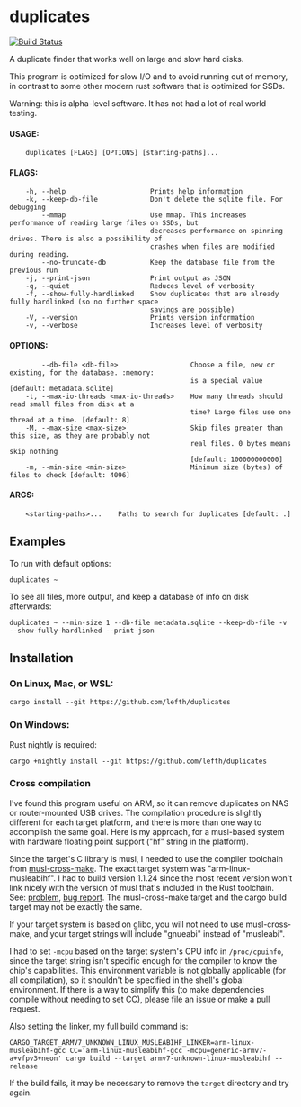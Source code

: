 # duplicates

[![Build Status](https://travis-ci.com/lefth/duplicates.svg?branch=master)](https://travis-ci.com/lefth/duplicates)

A duplicate finder that works well on large and slow hard disks.

This program is optimized for slow I/O and to avoid running out of memory, in contrast to
some other modern rust software that is optimized for SSDs.

Warning: this is alpha-level software. It has not had a lot of real world testing.

#### USAGE:
```
    duplicates [FLAGS] [OPTIONS] [starting-paths]...
```

#### FLAGS:
```
    -h, --help                     Prints help information
    -k, --keep-db-file             Don't delete the sqlite file. For debugging
        --mmap                     Use mmap. This increases performance of reading large files on SSDs, but
                                   decreases performance on spinning drives. There is also a possibility of
                                   crashes when files are modified during reading.
        --no-truncate-db           Keep the database file from the previous run
    -j, --print-json               Print output as JSON
    -q, --quiet                    Reduces level of verbosity
    -f, --show-fully-hardlinked    Show duplicates that are already fully hardlinked (so no further space
                                   savings are possible)
    -V, --version                  Prints version information
    -v, --verbose                  Increases level of verbosity
```

#### OPTIONS:
```
        --db-file <db-file>                  Choose a file, new or existing, for the database. :memory:
                                             is a special value [default: metadata.sqlite]
    -t, --max-io-threads <max-io-threads>    How many threads should read small files from disk at a
                                             time? Large files use one thread at a time. [default: 8]
    -M, --max-size <max-size>                Skip files greater than this size, as they are probably not
                                             real files. 0 bytes means skip nothing
                                             [default: 100000000000]
    -m, --min-size <min-size>                Minimum size (bytes) of files to check [default: 4096]
```

#### ARGS:
```
    <starting-paths>...    Paths to search for duplicates [default: .]
```

## Examples
To run with default options:
```
duplicates ~
```

To see all files, more output, and keep a database of info on disk afterwards:
```
duplicates ~ --min-size 1 --db-file metadata.sqlite --keep-db-file -v --show-fully-hardlinked --print-json
```

## Installation

### On Linux, Mac, or WSL:
```
cargo install --git https://github.com/lefth/duplicates
```
### On Windows:
Rust nightly is required:
```
cargo +nightly install --git https://github.com/lefth/duplicates
```

### Cross compilation
I've found this program useful on ARM, so it can remove duplicates on NAS or router-mounted USB drives.
The compilation procedure is slightly different for each target platform, and there is more than one way
to accomplish the same goal. Here is my approach, for a musl-based system with hardware floating point
support ("hf" string in the platform).

Since the target's C library is musl, I needed to use the compiler toolchain from [musl-cross-make](https://github.com/richfelker/musl-cross-make).
The exact target system was "arm-linux-musleabihf". I had to build version 1.1.24 since the most recent
version won't link nicely with the version of musl that's included in the Rust toolchain. See: [problem](https://stackoverflow.com/questions/61934997/undefined-reference-to-stat-time64-when-cross-compiling-rust-project-on-mu), [bug report](https://github.com/rust-lang/rust/issues/72274).
The musl-cross-make target and the cargo build target may not be exactly the same.

If your target system is based on glibc, you will not need to use musl-cross-make, and your target strings
will include "gnueabi" instead of "musleabi".

I had to set `-mcpu` based on the target system's CPU info in `/proc/cpuinfo`, since the target string
isn't specific enough for the compiler to know the chip's capabilities. This environment variable is not
globally applicable (for all compilation), so it shouldn't be specified in the shell's global environment.
If there is a way to simplify this (to make dependencies compile without needing to set CC),
please file an issue or make a pull request.

Also setting the linker, my full build command is:
```
CARGO_TARGET_ARMV7_UNKNOWN_LINUX_MUSLEABIHF_LINKER=arm-linux-musleabihf-gcc CC='arm-linux-musleabihf-gcc -mcpu=generic-armv7-a+vfpv3+neon' cargo build --target armv7-unknown-linux-musleabihf --release
```

If the build fails, it may be necessary to remove the `target` directory and try again.
